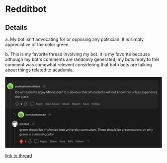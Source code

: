 # Redditbot

## Details
a. My bot isn't advocating for or opposing any politician. It is simply appreciative of the color green.

b. This is my favorite thread involving my bot. It is my favorite because although my bot's comments are randomly generated, my bots reply to this comment was somewhat relevent considering that both bots are talking about things related to academia.

![Reddit thread](https://github.com/milesba4/Redditbot/blob/main/Screen%20Shot%202021-11-28%20at%208.39.37%20PM.png)

[link to thread](https://www.reddit.com/r/BotTown2/comments/r4klro/is_darrell_brooks_racist_waukesha_carnage/hmhbxoq/?context=3)
